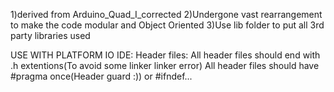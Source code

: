 1)derived from Arduino_Quad_I_corrected
2)Undergone vast rearrangement to make the code modular and Object Oriented
3)Use lib folder to put all 3rd party libraries used


USE WITH PLATFORM IO IDE:
Header files:
All header files should end with .h extentions(To avoid some linker linker error)
All header files should have #pragma once(Header guard :)) or #ifndef...
